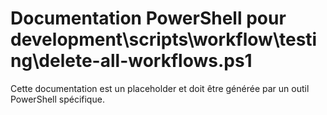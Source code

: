 # Documentation PowerShell pour development\scripts\workflow\testing\delete-all-workflows.ps1

Cette documentation est un placeholder et doit être générée par un outil PowerShell spécifique.
